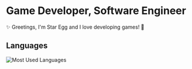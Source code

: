 # Game Developer, Software Engineer

✨ Greetings, I'm Star Egg and I love developing games! 🥳

<!--
Check out this amazing screenshot from our latest project **Sky Whisper**

![Sky Whisper Bat Character](https://github.com/star-3gg/star-3gg/assets/147496446/1cf86631-8155-4f71-9504-81dead6244d9)
-->

<!-- INFO: Developer statistics card -->

<!-- ![Star Egg's GitHub stats](https://github-readme-stats.vercel.app/api?username=star-3gg&theme=nord#gh-dark-mode-only) -->

## Languages

![Most Used Languages](https://github-readme-stats.vercel.app/api/top-langs/?username=star-3gg&size_weight=0.5&count_weight=0.5&theme=nord&hide_title=true&langs_count=100#gh-dark-mode-only)
<!-- 
![Most Used Languages](https://github-readme-stats.vercel.app/api/top-langs/?username=star-3gg&size_weight=0.5&count_weight=0.5&theme=nord&layout=donut&hide_title=true&langs_count=100#gh-dark-mode-only)
-->

<!-- ## Stack -->
<!-- ## News -->
